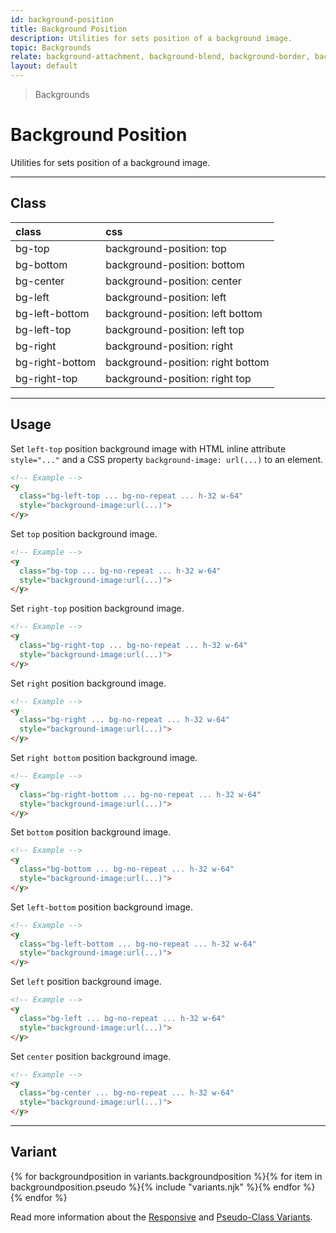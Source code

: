 ```yaml
---
id: background-position
title: Background Position
description: Utilities for sets position of a background image.
topic: Backgrounds
relate: background-attachment, background-blend, background-border, background-color, background-gradient, background-opacity, background-repeat, background-size
layout: default
---
```


> Backgrounds

# Background Position

Utilities for sets position of a background image.

---

## Class

| <span class="px-3 py-1 text-white (dark)text-charcoal-100 bg-gray-700 (dark)bg-gray-600 rounded-full">class</span> | <span class="px-3 py-1 text-white (dark)text-charcoal-100 bg-gray-700 (dark)bg-gray-600 rounded-full">css</span> |
|:--|:--|
| bg-top | background-position: top |
| bg-bottom | background-position: bottom |
| bg-center | background-position: center |
| bg-left | background-position: left |
| bg-left-bottom | background-position: left bottom |
| bg-left-top | background-position: left top |
| bg-right | background-position: right |
| bg-right-bottom | background-position: right bottom |
| bg-right-top | background-position: right top |

---

## Usage

Set `left-top` position background image with HTML inline attribute `style="..."` and a CSS property `background-image: url(...)` to an element.

<y class="my-2 mx-auto w-64 bg-red-200 border-2 border-dashed border-red-300">
  <y class="h-32 w-64 bg-left-top bg-no-repeat"
     style="background-image:url(https://picsum.photos/90?=1)"></y>
</y>

```html
<!-- Example -->
<y
  class="bg-left-top ... bg-no-repeat ... h-32 w-64"
  style="background-image:url(...)">
</y>
```

Set `top` position background image.

<y class="my-2 mx-auto w-64 bg-red-200 border-2 border-dashed border-red-300">
  <y class="h-32 w-64 bg-top bg-no-repeat"
     style="background-image:url(https://picsum.photos/90?=1)"></y>
</y>

```html
<!-- Example -->
<y
  class="bg-top ... bg-no-repeat ... h-32 w-64"
  style="background-image:url(...)">
</y>
```

Set `right-top` position background image.

<y class="my-2 mx-auto w-64 bg-red-200 border-2 border-dashed border-red-300">
  <y class="h-32 w-64 bg-right-top bg-no-repeat"
     style="background-image:url(https://picsum.photos/90?=1)"></y>
</y>

```html
<!-- Example -->
<y
  class="bg-right-top ... bg-no-repeat ... h-32 w-64"
  style="background-image:url(...)">
</y>
```

Set `right` position background image.

<y class="my-2 mx-auto w-64 bg-red-200 border-2 border-dashed border-red-300">
  <y class="h-32 w-64 bg-right bg-no-repeat"
     style="background-image:url(https://picsum.photos/90?=1)"></y>
</y>

```html
<!-- Example -->
<y
  class="bg-right ... bg-no-repeat ... h-32 w-64"
  style="background-image:url(...)">
</y>
```

Set `right bottom` position background image.

<y class="my-2 mx-auto w-64 bg-red-200 border-2 border-dashed border-red-300">
  <y class="h-32 w-64 bg-right-bottom bg-no-repeat"
     style="background-image:url(https://picsum.photos/90?=1)"></y>
</y>

```html
<!-- Example -->
<y
  class="bg-right-bottom ... bg-no-repeat ... h-32 w-64"
  style="background-image:url(...)">
</y>
```

Set `bottom` position background image.

<y class="my-2 mx-auto w-64 bg-red-200 border-2 border-dashed border-red-300">
  <y class="h-32 w-64 bg-bottom bg-no-repeat"
     style="background-image:url(https://picsum.photos/90?=1)"></y>
</y>

```html
<!-- Example -->
<y
  class="bg-bottom ... bg-no-repeat ... h-32 w-64"
  style="background-image:url(...)">
</y>
```

Set `left-bottom` position background image.

<y class="my-2 mx-auto w-64 bg-red-200 border-2 border-dashed border-red-300">
  <y class="h-32 w-64 bg-left-bottom bg-no-repeat"
     style="background-image:url(https://picsum.photos/90?=1)"></y>
</y>

```html
<!-- Example -->
<y
  class="bg-left-bottom ... bg-no-repeat ... h-32 w-64"
  style="background-image:url(...)">
</y>
```

Set `left` position background image.

<y class="my-2 mx-auto w-64 bg-red-200 border-2 border-dashed border-red-300">
  <y class="h-32 w-64 bg-left bg-no-repeat"
     style="background-image:url(https://picsum.photos/90?=1)"></y>
</y>

```html
<!-- Example -->
<y
  class="bg-left ... bg-no-repeat ... h-32 w-64"
  style="background-image:url(...)">
</y>
```

Set `center` position background image.

<y class="my-2 mx-auto w-64 bg-red-200 border-2 border-dashed border-red-300">
  <y class="h-32 w-64 bg-center bg-no-repeat"
     style="background-image:url(https://picsum.photos/90?=1)"></y>
</y>

```html
<!-- Example -->
<y
  class="bg-center ... bg-no-repeat ... h-32 w-64"
  style="background-image:url(...)">
</y>
```

---

## Variant

<y class="flex flex-gap-2 flex-wrap justify-start items-center">{% for backgroundposition in variants.backgroundposition %}{% for item in backgroundposition.pseudo %}{% include "variants.njk" %}{% endfor %}{% endfor %}</y>

Read more information about the [Responsive](/responsive) and [Pseudo-Class Variants](/pseudo-class-variants/).
